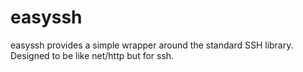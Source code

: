 easyssh
=======

easyssh provides a simple wrapper around the standard SSH library. Designed to be like net/http but for ssh.